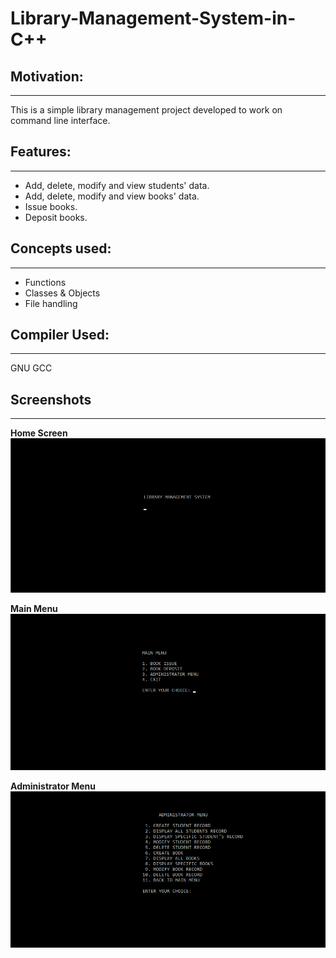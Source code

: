 # Library-Management-System-in-C++

## Motivation:
----------------------------
This is a simple library management project developed to work on command line interface.

## Features:
---------------------------
* Add, delete, modify and view students' data.
* Add, delete, modify and view books' data.
* Issue books.
* Deposit books.

## Concepts used:
---------------------------
* Functions
* Classes & Objects
* File handling

## Compiler Used:
--------------------------
GNU GCC

## Screenshots
----------------------------
**Home Screen**
![](images/1.png)


**Main Menu**
![](images/2.png)


**Administrator Menu**
![](images/3.png)
